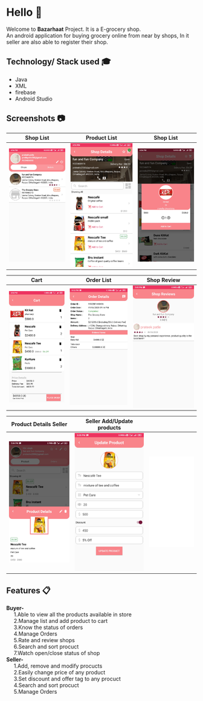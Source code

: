 # Hello :wave:
Welcome to **Bazarhaat** Project. It is a E-grocery shop.<br/>
An android application for buying grocery online from near by shops, In it seller are also able to register their shop.<br />
## Technology/ Stack used :mortar_board:
- Java 
- XML
- firebase
- Android Studio

## Screenshots :camera:

|                        Shop List                     |                        Product List                   |                       Shop List                       |
| :--------------------------------------------------: | :---------------------------------------------------: | :---------------------------------------------------: |
|        <img src="Screenshots/3.slist.jpg">           |           <img src="Screenshots/4.plist.jpg">         |          <img src="Screenshots/5.addcart.jpg">        |

|                         Cart                         |                        Order List                     |                      Shop Review                      |
| :--------------------------------------------------: | :---------------------------------------------------: | :---------------------------------------------------: |
|         <img src="Screenshots/6.cart.jpg">           |        <img src="Screenshots/8.odetails.jpg">         |         <img src="Screenshots/10.reviews.jpg">        |

|                   Product Details Seller             |                Seller Add/Update products             |                                                       |
| :--------------------------------------------------: | :---------------------------------------------------: | :---------------------------------------------------: |
|        <img src="Screenshots/13.pdetails.jpg">       |         <img src="Screenshots/14.add.jpg">            |           <img src="Screenshots/blank.jpg">           |


## Features :clipboard:
**Buyer-** <br/>
&nbsp;&nbsp;&nbsp;&nbsp;&nbsp;1.Able to view all the products available in store<br />
&nbsp;&nbsp;&nbsp;&nbsp;&nbsp;2.Manage list and add product to cart<br />
&nbsp;&nbsp;&nbsp;&nbsp;&nbsp;3.Know the status of orders<br />
&nbsp;&nbsp;&nbsp;&nbsp;&nbsp;4.Manage Orders<br />
&nbsp;&nbsp;&nbsp;&nbsp;&nbsp;5.Rate and review shops<br />
&nbsp;&nbsp;&nbsp;&nbsp;&nbsp;6.Search and sort procuct<br />
&nbsp;&nbsp;&nbsp;&nbsp;&nbsp;7.Watch open/close status of shop<br />
**Seller-** <br/>
&nbsp;&nbsp;&nbsp;&nbsp;&nbsp;1.Add, remove and modify procucts<br />
&nbsp;&nbsp;&nbsp;&nbsp;&nbsp;2.Easily change price of any product<br />
&nbsp;&nbsp;&nbsp;&nbsp;&nbsp;3.Set discount and offer tag to any procuct<br />
&nbsp;&nbsp;&nbsp;&nbsp;&nbsp;4.Search and sort procuct<br />
&nbsp;&nbsp;&nbsp;&nbsp;&nbsp;5.Manage Orders<br />
